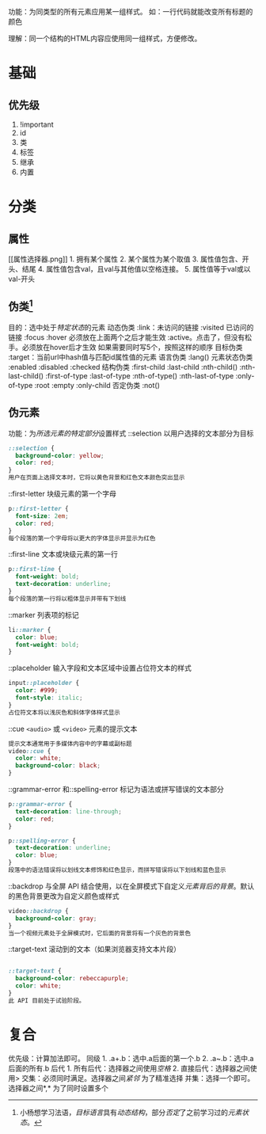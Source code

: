 功能：为同类型的所有元素应用某一组样式。
如：一行代码就能改变所有标题的颜色

理解：同一个结构的HTML内容应使用同一组样式，方便修改。

# 基础
## 优先级
1. !important
2. id
3. 类
4. 标签
5. 继承
6. 内置
# 分类
## 属性
[[属性选择器.png]] 
	1. 拥有某个属性
	2. 某个属性为某个取值
	3. 属性值包含、开头、结尾
	4. 属性值包含val，且val与其他值以空格连接。
	5. 属性值等于val或以val-开头
## 伪类[^1] 
目的：选中处于*特定状态*的元素
动态伪类
	:link：未访问的链接
	:visited 已访问的链接
	:focus 
	:hover 必须放在上面两个之后才能生效
	:active。点击了，但没有松手。必须放在hover后才生效
	如果需要同时写5个，按照这样的顺序
目标伪类
	:target：当前url中hash值与匹配id属性值的元素
语言伪类
	:lang()
元素状态伪类
	:enabled
	:disabled
	:checked
结构伪类
	:first-child
	:last-child
	:nth-child()
	:nth-last-child()
	:first-of-type
	:last-of-type
	:nth-of-type()
	:nth-last-of-type
	:only-of-type
	:root
	:empty
	:only-child
否定伪类
	:not()
## 伪元素
功能：为*所选元素的特定部分*设置样式
::selection 以用户选择的文本部分为目标
```css
::selection {
  background-color: yellow;
  color: red;
}
用户在页面上选择文本时，它将以黄色背景和红色文本颜色突出显示
```
::first-letter 块级元素的第一个字母
```css
p::first-letter {
  font-size: 2em;
  color: red;
}
每个段落的第一个字母将以更大的字体显示并显示为红色
```

::first-line  文本或块级元素的第一行
```css
p::first-line {
  font-weight: bold;
  text-decoration: underline;
}
每个段落的第一行将以粗体显示并带有下划线
```
::marker 列表项的标记
```css
li::marker {
  color: blue;
  font-weight: bold;
}
```
::placeholder 输入字段和文本区域中设置占位符文本的样式
```css
input::placeholder {
  color: #999;
  font-style: italic;
}
占位符文本将以浅灰色和斜体字体样式显示
```
::cue `<audio>` 或 `<video>` 元素的提示文本
```css
提示文本通常用于多媒体内容中的字幕或副标题
video::cue {
  color: white;
  background-color: black;
}
```
::grammar-error 和::spelling-error 标记为语法或拼写错误的文本部分
```css
p::grammar-error {
  text-decoration: line-through;
  color: red;
}

p::spelling-error {
  text-decoration: underline;
  color: blue;
}
段落中的语法错误将以划线文本修饰和红色显示，而拼写错误将以下划线和蓝色显示
```
::backdrop 与全屏 API 结合使用，以在全屏模式下自定义*元素背后的背景*。默认的黑色背景更改为自定义颜色或样式
```css
video::backdrop {
  background-color: gray;
}
当一个视频元素处于全屏模式时，它后面的背景将有一个灰色的背景色
```
::target-text 滚动到的文本（如果浏览器支持文本片段）
```css

::target-text {
  background-color: rebeccapurple;
  color: white;
}
此 API 目前处于试验阶段。
```
# 复合
优先级：计算加法即可。
同级
	1. .a+.b：选中.a后面的第一个.b
	2. .a~.b：选中.a后面的所有.b
后代
	1. 所有后代：选择器之间使用*空格* 
	2. 直接后代：选择器之间使用>
交集：必须同时满足。选择器之间*紧邻*
	为了精准选择
并集：选择一个即可。选择器之间*,* 
	为了同时设置多个

[^1]: 小杨想学习法语，*目标语言*具有*动态结构*，部分*否定*了之前学习过的*元素状态*。